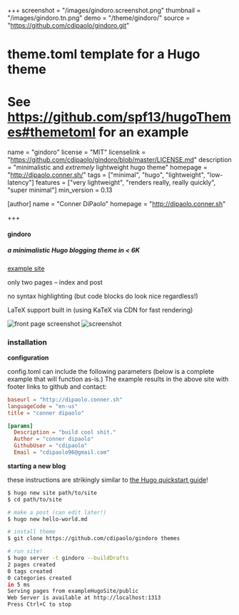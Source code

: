 +++
screenshot = "/images/gindoro.screenshot.png"
thumbnail = "/images/gindoro.tn.png"
demo = "/theme/gindoro/"
source = "https://github.com/cdipaolo/gindoro.git"
# theme.toml template for a Hugo theme
# See https://github.com/spf13/hugoThemes#themetoml for an example

name = "gindoro"
license = "MIT"
licenselink = "https://github.com/cdipaolo/gindoro/blob/master/LICENSE.md"
description = "minimalistic and _extremely_ lightweight hugo theme"
homepage = "http://dipaolo.conner.sh/"
tags = ["minimal", "hugo", "lightweight", "low-latency"]
features = ["very lightweight", "renders really, really quickly", "super minimal"]
min_version = 0.13

[author]
  name = "Conner DiPaolo"
  homepage = "http://dipaolo.conner.sh"

+++

#### gindoro
##### a minimalistic Hugo blogging theme in < 6K

[example site](http://dipaolo.conner.sh)

only two pages – index and post

no syntax highlighting (but code blocks do look nice regardless!)

LaTeX support built in (using KaTeX via CDN for fast rendering)

![front page screenshot](images/gindoro-index-screenshot.png)
![screenshot](images/gindoro-screenshot.png)

### installation

**configuration**

config.toml can include the following parameters (below is a complete example that will function as-is.) The example results in the above site with footer links to github and contact:

```toml
baseurl = "http://dipaolo.conner.sh"
languageCode = "en-us"
title = "conner dipaolo"

[params]
  Description = "build cool shit."
  Author = "conner dipaolo"
  GithubUser = "cdipaolo"
  Email = "cdipaolo96@gmail.com"
```

**starting a new blog**

these instructions are strikingly similar to [the Hugo quickstart guide](http://gohugo.io/overview/quickstart/)!

```bash
$ hugo new site path/to/site
$ cd path/to/site

# make a post (can edit later!)
$ hugo new hello-world.md

# install theme
$ git clone https://github.com/cdipaolo/gindoro themes

# run site!
$ hugo server -t gindoro --buildDrafts
2 pages created
0 tags created
0 categories created
in 5 ms
Serving pages from exampleHugoSite/public
Web Server is available at http://localhost:1313
Press Ctrl+C to stop
```
